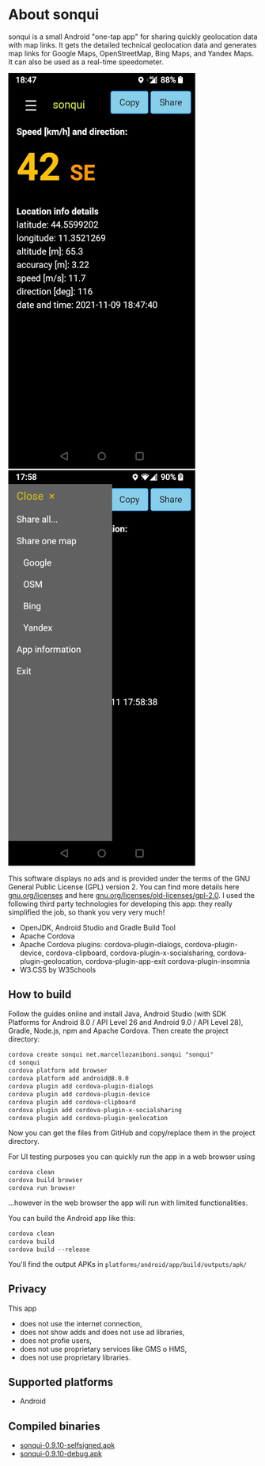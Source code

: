 # About sonqui
sonqui is a small Android "one-tap app" for sharing quickly geolocation data with map links.
It gets the detailed technical geolocation data and generates map links for Google Maps, OpenStreetMap, Bing Maps, and Yandex Maps. It can also be used as a real-time speedometer.

![screenshot](assets/screenshot_sonqui_1.jpg)
![screenshot](assets/screenshot_sonqui_2.jpg)

This software displays no ads and is provided under the terms of the GNU General Public License (GPL) version 2. You can find more details here [gnu.org/licenses](https://www.gnu.org/licenses/) and here [gnu.org/licenses/old-licenses/gpl-2.0](https://www.gnu.org/licenses/old-licenses/gpl-2.0.html).
I used the following third party technologies for developing this app: they really simplified the job, so thank you very very much!

* OpenJDK, Android Studio and Gradle Build Tool
* Apache Cordova
* Apache Cordova plugins: cordova-plugin-dialogs, cordova-plugin-device, cordova-clipboard, cordova-plugin-x-socialsharing, cordova-plugin-geolocation, cordova-plugin-app-exit cordova-plugin-insomnia
* W3.CSS by W3Schools

## How to build
Follow the guides online and install Java, Android Studio (with SDK Platforms for Android 8.0 / API Level 26 and Android 9.0 / API Level 28), Gradle, Node.js, npm and Apache Cordova. Then create the project directory:

```
cordova create sonqui net.marcellozaniboni.sonqui "sonqui"
cd sonqui
cordova platform add browser
cordova platform add android@8.0.0
cordova plugin add cordova-plugin-dialogs
cordova plugin add cordova-plugin-device
cordova plugin add cordova-clipboard
cordova plugin add cordova-plugin-x-socialsharing
cordova plugin add cordova-plugin-geolocation
```

Now you can get the files from GitHub and copy/replace them in the project directory.

For UI testing purposes you can quickly run the app in a web browser using

```
cordova clean
cordova build browser
cordova run browser
```

...however in the web browser the app will run with limited functionalities.

You can build the Android app like this:

```
cordova clean
cordova build
cordova build --release
```

You'll find the output APKs in `platforms/android/app/build/outputs/apk/`

## Privacy
This app
* does not use the internet connection,
* does not show adds and does not use ad libraries,
* does not profie users,
* does not use proprietary services like GMS o HMS,
* does not use proprietary libraries.

## Supported platforms
* Android

## Compiled binaries
* [sonqui-0.9.10-selfsigned.apk](https://github.com/marcellozaniboni/sonqui/releases/download/0.9.10/sonqui-0.9.10-selfsigned.apk)
* [sonqui-0.9.10-debug.apk](https://github.com/marcellozaniboni/sonqui/releases/download/0.9.10/sonqui-0.9.10-debug.apk)
